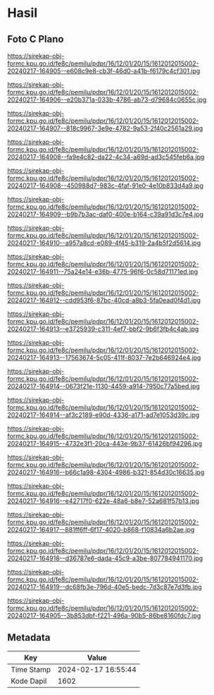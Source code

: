 # Hasil

## Foto C Plano

https://sirekap-obj-formc.kpu.go.id/fe8c/pemilu/pdpr/16/12/01/20/15/1612012015002-20240217-164905--e608c9e8-cb3f-46d0-a41b-f6179c4cf301.jpg

https://sirekap-obj-formc.kpu.go.id/fe8c/pemilu/pdpr/16/12/01/20/15/1612012015002-20240217-164906--e20b371a-033b-4786-ab73-d79684c0655c.jpg

https://sirekap-obj-formc.kpu.go.id/fe8c/pemilu/pdpr/16/12/01/20/15/1612012015002-20240217-164907--818c9967-3e9e-4782-9a53-2f40c2561a29.jpg

https://sirekap-obj-formc.kpu.go.id/fe8c/pemilu/pdpr/16/12/01/20/15/1612012015002-20240217-164908--fa9e4c82-da22-4c34-a69d-ad3c545feb6a.jpg

https://sirekap-obj-formc.kpu.go.id/fe8c/pemilu/pdpr/16/12/01/20/15/1612012015002-20240217-164908--450988d7-983c-4faf-91e0-4e10b833d4a9.jpg

https://sirekap-obj-formc.kpu.go.id/fe8c/pemilu/pdpr/16/12/01/20/15/1612012015002-20240217-164909--b9b7b3ac-daf0-400e-b164-c39a91d3c7e4.jpg

https://sirekap-obj-formc.kpu.go.id/fe8c/pemilu/pdpr/16/12/01/20/15/1612012015002-20240217-164910--a957a8cd-e089-4f45-b319-2a4b5f2d5614.jpg

https://sirekap-obj-formc.kpu.go.id/fe8c/pemilu/pdpr/16/12/01/20/15/1612012015002-20240217-164911--75a24e14-e36b-4775-96f6-0c58d71171ed.jpg

https://sirekap-obj-formc.kpu.go.id/fe8c/pemilu/pdpr/16/12/01/20/15/1612012015002-20240217-164912--cdd953f6-87bc-40cd-a8b3-5fa0ead0f4d1.jpg

https://sirekap-obj-formc.kpu.go.id/fe8c/pemilu/pdpr/16/12/01/20/15/1612012015002-20240217-164913--e3725939-c311-4ef7-bbf2-9b6f3fb4c4ab.jpg

https://sirekap-obj-formc.kpu.go.id/fe8c/pemilu/pdpr/16/12/01/20/15/1612012015002-20240217-164913--17563674-5c05-411f-8037-7e2b646924e4.jpg

https://sirekap-obj-formc.kpu.go.id/fe8c/pemilu/pdpr/16/12/01/20/15/1612012015002-20240217-164914--0673f21e-1130-4459-a914-7950c77a5bed.jpg

https://sirekap-obj-formc.kpu.go.id/fe8c/pemilu/pdpr/16/12/01/20/15/1612012015002-20240217-164914--af3c2189-e90d-4336-a171-ad7e1053d39c.jpg

https://sirekap-obj-formc.kpu.go.id/fe8c/pemilu/pdpr/16/12/01/20/15/1612012015002-20240217-164915--4732e3f1-20ca-443e-9b37-61426bf94296.jpg

https://sirekap-obj-formc.kpu.go.id/fe8c/pemilu/pdpr/16/12/01/20/15/1612012015002-20240217-164916--b66c1a98-4304-4986-b321-854d30c16635.jpg

https://sirekap-obj-formc.kpu.go.id/fe8c/pemilu/pdpr/16/12/01/20/15/1612012015002-20240217-164916--e42717f0-622e-48a6-b8e7-52a681f57b13.jpg

https://sirekap-obj-formc.kpu.go.id/fe8c/pemilu/pdpr/16/12/01/20/15/1612012015002-20240217-164917--881ff6ff-6f17-4020-b868-f10834a6b2ae.jpg

https://sirekap-obj-formc.kpu.go.id/fe8c/pemilu/pdpr/16/12/01/20/15/1612012015002-20240217-164918--d36787e6-dada-45c9-a3be-807784941170.jpg

https://sirekap-obj-formc.kpu.go.id/fe8c/pemilu/pdpr/16/12/01/20/15/1612012015002-20240217-164919--dc68fb3e-796d-40e5-bedc-7d3c87e7d3fb.jpg

https://sirekap-obj-formc.kpu.go.id/fe8c/pemilu/pdpr/16/12/01/20/15/1612012015002-20240217-164905--3b853dbf-f221-496a-90b5-86be8160fdc7.jpg


## Metadata

| Key        | Value               |
| ---------- | ------------------- |
| Time Stamp | 2024-02-17 16:55:44 |
| Kode Dapil | 1602                |




